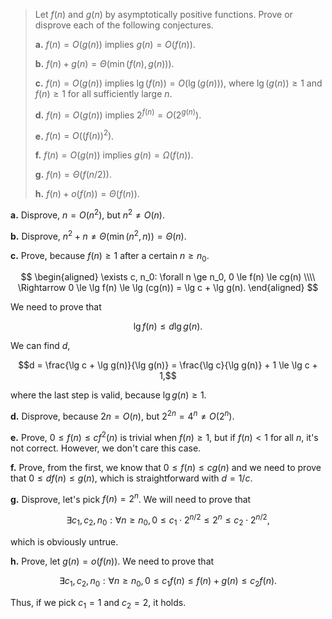 > Let $f(n)$ and $g(n)$ by asymptotically positive functions. Prove or disprove each of the following conjectures.
>
> **a.** $f(n) = O(g(n))$ implies $g(n) = O(f(n))$.
>
> **b.** $f(n) + g(n) = \Theta(\min(f(n), g(n)))$.
>
> **c.** $f(n) = O(g(n))$ implies $\lg(f(n)) = O(\lg(g(n)))$, where $\lg(g(n)) \ge 1$ and $f(n) \ge 1$ for all sufficiently large $n$.
>
> **d.** $f(n) = O(g(n))$ implies $2^{f(n)} = O(2^{g(n)})$.
>
> **e.** $f(n) = O((f(n))^2)$.
>
> **f.** $f(n) = O(g(n))$ implies $g(n) = \Omega(f(n))$.
>
> **g.** $f(n) = \Theta(f(n / 2))$.
>
> **h.** $f(n) + o(f(n)) = \Theta(f(n))$.

**a.** Disprove, $n = O(n^2)$, but $n^2 \ne O(n)$.

**b.** Disprove, $n^2 + n \ne \Theta(\min(n^2, n)) = \Theta(n)$.

**c.** Prove, because $f(n) \ge 1$ after a certain $n \ge n_0$.

$$
\begin{aligned}
\exists c, n_0: \forall n \ge n_0, 0 \le f(n) \le cg(n) \\\\
\Rightarrow 0 \le \lg f(n) \le \lg (cg(n)) = \lg c + \lg g(n).
\end{aligned}
$$

We need to prove that

$$\lg f(n) \le d\lg g(n).$$

We can find $d$,

$$d = \frac{\lg c + \lg g(n)}{\lg g(n)} = \frac{\lg c}{\lg g(n)} + 1 \le \lg c + 1,$$

where the last step is valid, because $\lg g(n) \ge 1$.

**d.** Disprove, because $2n = O(n)$, but $2^{2n} = 4^n \ne O(2^n)$.

**e.** Prove, $0 \le f(n) \le cf^2(n)$ is trivial when $f(n) \ge 1$, but if $f(n) < 1$ for all $n$, it's not correct. However, we don't care this case.

**f.** Prove, from the first, we know that $0 \le f(n) \le cg(n)$ and we need to prove that $0 \le df(n) \le g(n)$, which is straightforward with $d = 1 / c$.

**g.** Disprove, let's pick $f(n) = 2^n$. We will need to prove that

$$\exists c_1, c_2, n_0: \forall n \ge n_0, 0 \le c_1 \cdot 2^{n / 2} \le 2^n \le c_2 \cdot 2^{n / 2},$$

which is obviously untrue.

**h.** Prove, let $g(n) = o(f(n))$. We need to prove that

$$\exists c_1, c_2, n_0: \forall n \ge n_0, 0 \le c_1f(n) \le f(n) + g(n) \le c_2f(n).$$

Thus, if we pick $c_1 = 1$ and $c_2 = 2$, it holds.
